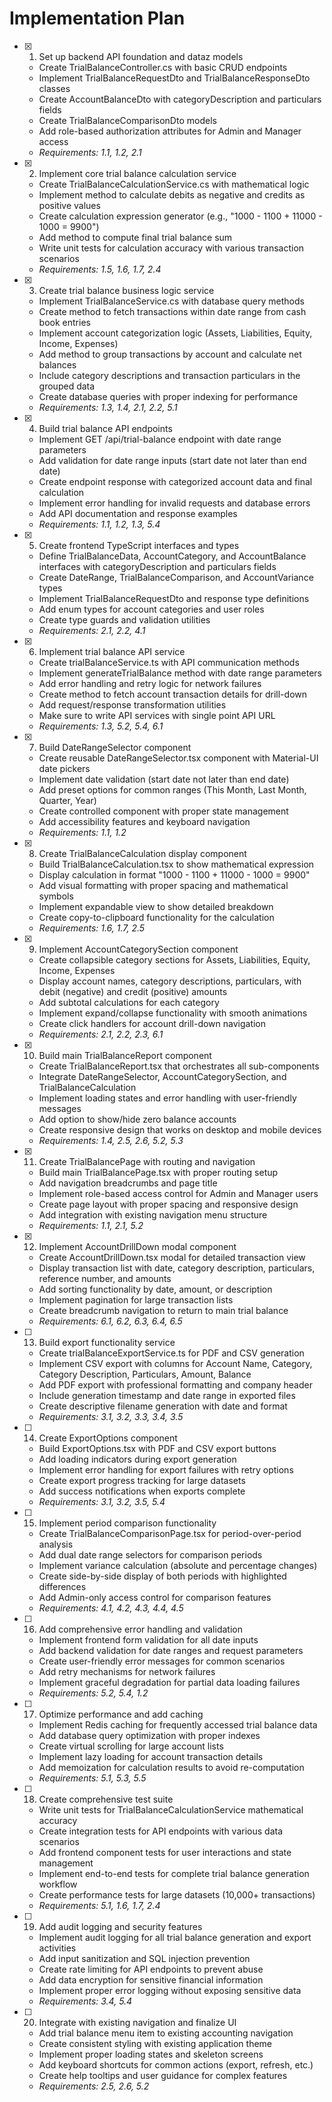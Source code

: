 # Implementation Plan

- [x] 1. Set up backend API foundation and dataz models





  - Create TrialBalanceController.cs with basic CRUD endpoints
  - Implement TrialBalanceRequestDto and TrialBalanceResponseDto classes
  - Create AccountBalanceDto with categoryDescription and particulars fields
  - Create TrialBalanceComparisonDto models
  - Add role-based authorization attributes for Admin and Manager access
  - _Requirements: 1.1, 1.2, 2.1_

- [x] 2. Implement core trial balance calculation service





  - Create TrialBalanceCalculationService.cs with mathematical logic
  - Implement method to calculate debits as negative and credits as positive values
  - Create calculation expression generator (e.g., "1000 - 1100 + 11000 - 1000 = 9900")
  - Add method to compute final trial balance sum
  - Write unit tests for calculation accuracy with various transaction scenarios
  - _Requirements: 1.5, 1.6, 1.7, 2.4_

- [x] 3. Create trial balance business logic service






  - Implement TrialBalanceService.cs with database query methods
  - Create method to fetch transactions within date range from cash book entries
  - Implement account categorization logic (Assets, Liabilities, Equity, Income, Expenses)
  - Add method to group transactions by account and calculate net balances
  - Include category descriptions and transaction particulars in the grouped data
  - Create database queries with proper indexing for performance
  - _Requirements: 1.3, 1.4, 2.1, 2.2, 5.1_

- [x] 4. Build trial balance API endpoints





  - Implement GET /api/trial-balance endpoint with date range parameters
  - Add validation for date range inputs (start date not later than end date)
  - Create endpoint response with categorized account data and final calculation
  - Implement error handling for invalid requests and database errors
  - Add API documentation and response examples
  - _Requirements: 1.1, 1.2, 1.3, 5.4_

- [x] 5. Create frontend TypeScript interfaces and types







  - Define TrialBalanceData, AccountCategory, and AccountBalance interfaces with categoryDescription and particulars fields
  - Create DateRange, TrialBalanceComparison, and AccountVariance types
  - Implement TrialBalanceRequestDto and response type definitions
  - Add enum types for account categories and user roles
  - Create type guards and validation utilities
  - _Requirements: 2.1, 2.2, 4.1_

- [x] 6. Implement trial balance API service





  - Create trialBalanceService.ts with API communication methods
  - Implement generateTrialBalance method with date range parameters
  - Add error handling and retry logic for network failures
  - Create method to fetch account transaction details for drill-down
  - Add request/response transformation utilities
  - Make sure to write API services with single point API URL
  - _Requirements: 1.3, 5.2, 5.4, 6.1_

- [x] 7. Build DateRangeSelector component





  - Create reusable DateRangeSelector.tsx component with Material-UI date pickers
  - Implement date validation (start date not later than end date)
  - Add preset options for common ranges (This Month, Last Month, Quarter, Year)
  - Create controlled component with proper state management
  - Add accessibility features and keyboard navigation
  - _Requirements: 1.1, 1.2_

- [x] 8. Create TrialBalanceCalculation display component





  - Build TrialBalanceCalculation.tsx to show mathematical expression
  - Display calculation in format "1000 - 1100 + 11000 - 1000 = 9900"
  - Add visual formatting with proper spacing and mathematical symbols
  - Implement expandable view to show detailed breakdown
  - Create copy-to-clipboard functionality for the calculation
  - _Requirements: 1.6, 1.7, 2.5_

- [x] 9. Implement AccountCategorySection component




  - Create collapsible category sections for Assets, Liabilities, Equity, Income, Expenses
  - Display account names, category descriptions, particulars, with debit (negative) and credit (positive) amounts
  - Add subtotal calculations for each category
  - Implement expand/collapse functionality with smooth animations
  - Create click handlers for account drill-down navigation
  - _Requirements: 2.1, 2.2, 2.3, 6.1_

- [x] 10. Build main TrialBalanceReport component





  - Create TrialBalanceReport.tsx that orchestrates all sub-components
  - Integrate DateRangeSelector, AccountCategorySection, and TrialBalanceCalculation
  - Implement loading states and error handling with user-friendly messages
  - Add option to show/hide zero balance accounts
  - Create responsive design that works on desktop and mobile devices
  - _Requirements: 1.4, 2.5, 2.6, 5.2, 5.3_

- [x] 11. Create TrialBalancePage with routing and navigation





  - Build main TrialBalancePage.tsx with proper routing setup
  - Add navigation breadcrumbs and page title
  - Implement role-based access control for Admin and Manager users
  - Create page layout with proper spacing and responsive design
  - Add integration with existing navigation menu structure
  - _Requirements: 1.1, 2.1, 5.2_

- [x] 12. Implement AccountDrillDown modal component





  - Create AccountDrillDown.tsx modal for detailed transaction view
  - Display transaction list with date, category description, particulars, reference number, and amounts
  - Add sorting functionality by date, amount, or description
  - Implement pagination for large transaction lists
  - Create breadcrumb navigation to return to main trial balance
  - _Requirements: 6.1, 6.2, 6.3, 6.4, 6.5_

- [ ] 13. Build export functionality service
  - Create trialBalanceExportService.ts for PDF and CSV generation
  - Implement CSV export with columns for Account Name, Category, Category Description, Particulars, Amount, Balance
  - Add PDF export with professional formatting and company header
  - Include generation timestamp and date range in exported files
  - Create descriptive filename generation with date and format
  - _Requirements: 3.1, 3.2, 3.3, 3.4, 3.5_

- [ ] 14. Create ExportOptions component
  - Build ExportOptions.tsx with PDF and CSV export buttons
  - Add loading indicators during export generation
  - Implement error handling for export failures with retry options
  - Create export progress tracking for large datasets
  - Add success notifications when exports complete
  - _Requirements: 3.1, 3.2, 3.5, 5.4_

- [ ] 15. Implement period comparison functionality
  - Create TrialBalanceComparisonPage.tsx for period-over-period analysis
  - Add dual date range selectors for comparison periods
  - Implement variance calculation (absolute and percentage changes)
  - Create side-by-side display of both periods with highlighted differences
  - Add Admin-only access control for comparison features
  - _Requirements: 4.1, 4.2, 4.3, 4.4, 4.5_

- [ ] 16. Add comprehensive error handling and validation
  - Implement frontend form validation for all date inputs
  - Add backend validation for date ranges and request parameters
  - Create user-friendly error messages for common scenarios
  - Add retry mechanisms for network failures
  - Implement graceful degradation for partial data loading failures
  - _Requirements: 5.2, 5.4, 1.2_

- [ ] 17. Optimize performance and add caching
  - Implement Redis caching for frequently accessed trial balance data
  - Add database query optimization with proper indexes
  - Create virtual scrolling for large account lists
  - Implement lazy loading for account transaction details
  - Add memoization for calculation results to avoid re-computation
  - _Requirements: 5.1, 5.3, 5.5_

- [ ] 18. Create comprehensive test suite
  - Write unit tests for TrialBalanceCalculationService mathematical accuracy
  - Create integration tests for API endpoints with various data scenarios
  - Add frontend component tests for user interactions and state management
  - Implement end-to-end tests for complete trial balance generation workflow
  - Create performance tests for large datasets (10,000+ transactions)
  - _Requirements: 5.1, 1.6, 1.7, 2.4_

- [ ] 19. Add audit logging and security features
  - Implement audit logging for all trial balance generation and export activities
  - Add input sanitization and SQL injection prevention
  - Create rate limiting for API endpoints to prevent abuse
  - Add data encryption for sensitive financial information
  - Implement proper error logging without exposing sensitive data
  - _Requirements: 3.4, 5.4_

- [ ] 20. Integrate with existing navigation and finalize UI
  - Add trial balance menu item to existing accounting navigation
  - Create consistent styling with existing application theme
  - Implement proper loading states and skeleton screens
  - Add keyboard shortcuts for common actions (export, refresh, etc.)
  - Create help tooltips and user guidance for complex features
  - _Requirements: 2.5, 2.6, 5.2_